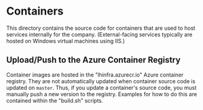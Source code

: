 # Containers

This directory contains the source code for containers that are used to host services internally for the company. (External-facing services typically are hosted on Windows virtual machines using IIS.)

## Upload/Push to the Azure Container Registry

Container images are hosted in the "lhinfra.azurecr.io" Azure container registry. They are not automatically updated when container source code is updated on `master`. Thus, if you update a container's source code, you must manually push a new version to the registry. Examples for how to do this are contained within the "build.sh" scripts.

